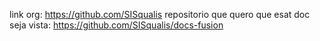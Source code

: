 link org: https://github.com/SISqualis
repositorio que quero que esat doc seja vista: https://github.com/SISqualis/docs-fusion

